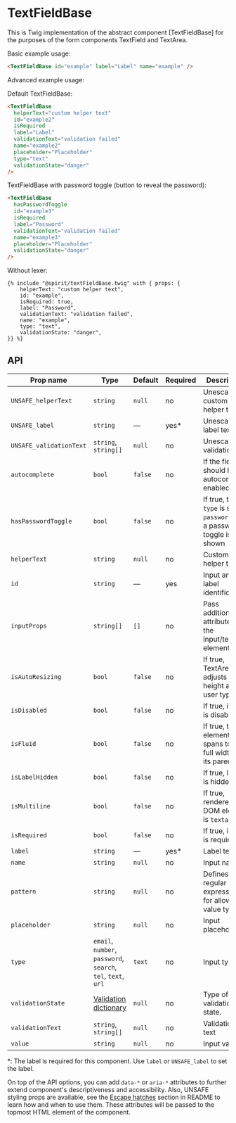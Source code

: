 # TextFieldBase

This is Twig implementation of the abstract component [TextFieldBase] for the purposes of the form components TextField and TextArea.

Basic example usage:

```html
<TextFieldBase id="example" label="Label" name="example" />
```

Advanced example usage:

Default TextFieldBase:

```html
<TextFieldBase
  helperText="custom helper text"
  id="example2"
  isRequired
  label="Label"
  validationText="validation failed"
  name="example2"
  placeholder="Placeholder"
  type="text"
  validationState="danger"
/>
```

TextFieldBase with password toggle (button to reveal the password):

```html
<TextFieldBase
  hasPasswordToggle
  id="example3"
  isRequired
  label="Password"
  validationText="validation failed"
  name="example3"
  placeholder="Placeholder"
  validationState="danger"
/>
```

Without lexer:

```twig
{% include "@spirit/textFieldBase.twig" with { props: {
    helperText: "custom helper text",
    id: "example",
    isRequired: true,
    label: "Password",
    validationText: "validation failed",
    name: "example",
    type: "text",
    validationState: "danger",
}} %}
```

## API

| Prop name               | Type                                                          | Default | Required | Description                                                             |
| ----------------------- | ------------------------------------------------------------- | ------- | -------- | ----------------------------------------------------------------------- |
| `UNSAFE_helperText`     | `string`                                                      | `null`  | no       | Unescaped custom helper text                                            |
| `UNSAFE_label`          | `string`                                                      | —       | yes\*    | Unescaped label text                                                    |
| `UNSAFE_validationText` | `string`, `string[]`                                          | `null`  | no       | Unescaped validation text                                               |
| `autocomplete`          | `bool`                                                        | `false` | no       | If the field should have autocomplete enabled                           |
| `hasPasswordToggle`     | `bool`                                                        | `false` | no       | If true, the `type` is set to `password` and a password toggle is shown |
| `helperText`            | `string`                                                      | `null`  | no       | Custom helper text                                                      |
| `id`                    | `string`                                                      | —       | yes      | Input and label identification                                          |
| `inputProps`            | `string[]`                                                    | `[]`    | no       | Pass additional attributes to the input/textarea element                |
| `isAutoResizing`        | `bool`                                                        | `false` | no       | If true, TextArea adjusts its height as user types                      |
| `isDisabled`            | `bool`                                                        | `false` | no       | If true, input is disabled                                              |
| `isFluid`               | `bool`                                                        | `false` | no       | If true, the element spans to the full width of its parent              |
| `isLabelHidden`         | `bool`                                                        | `false` | no       | If true, label is hidden                                                |
| `isMultiline`           | `bool`                                                        | `false` | no       | If true, rendered DOM element is `textarea`                             |
| `isRequired`            | `bool`                                                        | `false` | no       | If true, input is required                                              |
| `label`                 | `string`                                                      | —       | yes\*    | Label text                                                              |
| `name`                  | `string`                                                      | `null`  | no       | Input name                                                              |
| `pattern`               | `string`                                                      | `null`  | no       | Defines regular expressions for allowed value types                     |
| `placeholder`           | `string`                                                      | `null`  | no       | Input placeholder                                                       |
| `type`                  | `email`, `number`, `password`, `search`, `tel`, `text`, `url` | `text`  | no       | Input type                                                              |
| `validationState`       | [Validation dictionary][dictionary-validation]                | `null`  | no       | Type of validation state.                                               |
| `validationText`        | `string`, `string[]`                                          | `null`  | no       | Validation text                                                         |
| `value`                 | `string`                                                      | `null`  | no       | Input value                                                             |

\*: The label is required for this component. Use `label` or `UNSAFE_label` to set the label.

On top of the API options, you can add `data-*` or `aria-*` attributes to
further extend component's descriptiveness and accessibility. Also, UNSAFE styling props are available,
see the [Escape hatches][escape-hatches] section in README to learn how and when to use them.
These attributes will be passed to the topmost HTML element of the component.

[textfield]: https://github.com/lmc-eu/spirit-design-system/tree/main/packages/web/src/scss/components/TextField
[dictionary-validation]: https://github.com/lmc-eu/spirit-design-system/blob/main/docs/DICTIONARIES.md#validation
[escape-hatches]: https://github.com/lmc-eu/spirit-design-system/tree/main/packages/web-twig/README.md#escape-hatches
